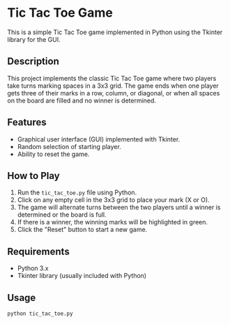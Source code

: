 # Tic Tac Toe Game

This is a simple Tic Tac Toe game implemented in Python using the Tkinter library for the GUI.

## Description

This project implements the classic Tic Tac Toe game where two players take turns marking spaces in a 3x3 grid. The game ends when one player gets three of their marks in a row, column, or diagonal, or when all spaces on the board are filled and no winner is determined.

## Features

- Graphical user interface (GUI) implemented with Tkinter.
- Random selection of starting player.
- Ability to reset the game.

## How to Play

1. Run the `tic_tac_toe.py` file using Python.
2. Click on any empty cell in the 3x3 grid to place your mark (X or O).
3. The game will alternate turns between the two players until a winner is determined or the board is full.
4. If there is a winner, the winning marks will be highlighted in green.
5. Click the "Reset" button to start a new game.

## Requirements

- Python 3.x
- Tkinter library (usually included with Python)

## Usage

```bash
python tic_tac_toe.py
